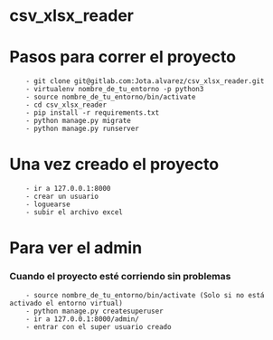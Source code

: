 # csv_xlsx_reader

# Pasos para correr el proyecto

```
    - git clone git@gitlab.com:Jota.alvarez/csv_xlsx_reader.git
    - virtualenv nombre_de_tu_entorno -p python3
    - source nombre_de_tu_entorno/bin/activate
    - cd csv_xlsx_reader
    - pip install -r requirements.txt
    - python manage.py migrate
    - python manage.py runserver
```

# Una vez creado el proyecto

```
    - ir a 127.0.0.1:8000
    - crear un usuario
    - loguearse
    - subir el archivo excel
```

# Para ver el admin

### Cuando el proyecto esté corriendo sin problemas

```
    - source nombre_de_tu_entorno/bin/activate (Solo si no está activado el entorno virtual)
    - python manage.py createsuperuser
    - ir a 127.0.0.1:8000/admin/
    - entrar con el super usuario creado
```
